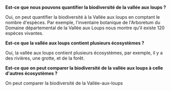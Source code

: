 **Est-ce que nous pouvons quantifier la biodiversité de la vallée aux loups ?**

Oui, on peut quantifier la biodiversité à la Vallée aux loups en comptant le nombre d'espèces. Par exemple, l'inventaire botanique de l'Arboretum du Domaine départemental de la Vallée aux Loups nous montre qu'il existe 120 espèces vivantes.

**Est-ce que la vallée aux loups contient plusieurs écosystèmes ?**

Oui, la vallée aux loups contient plusieurs écosystèmes, par exemple, il y a des rivières, une grotte, et de la forêt.

 **Est-ce que on peut comparer la biodiversité de la vallée aux loups à celle d'autres écosystèmes ?**

On peut comparer la biodiversité de la Vallée-aux-loups